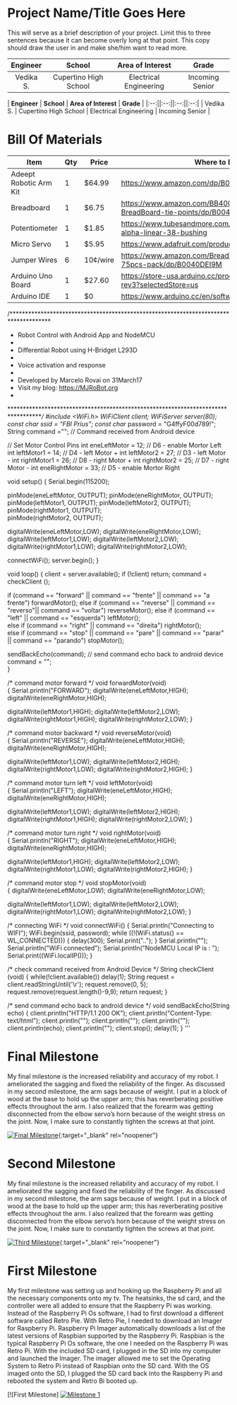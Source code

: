 ﻿# Project Name/Title Goes Here
This will serve as a brief description of your project. Limit this to three sentences because it can become overly long at that point. This copy should draw the user in and make she/him want to read more.










| **Engineer** | **School** | **Area of Interest** | **Grade** | 
|:--:|:--:|:--:|:--:|
| Vedika S. | Cupertino High School | Electrical Engineering | Incoming Senior


 | **Engineer** | **School** | **Area of Interest** | **Grade** | 
 |:--:||:--:||:--:||:--:|
 | Vedika S. | Cupertino High School | Electrical Engineering | Incoming Senior |





















  
# Bill Of Materials

| Item | Qty | Price | Where to Buy |
| ------------- | ------------- | ------------- | ------------- |
| Adeept Robotic Arm Kit  | 1  | $64.99  | https://www.amazon.com/dp/B087R8DLG6 |
| Breadboard  | 1 |  $6.75  | https://www.amazon.com/BB400-Solderless-Plug-BreadBoard-tie-points/dp/B0040Z1ERO |
| Potentiometer  | 1 | $1.85  |  https://www.tubesandmore.com/products/potentiometer-alpha-linear-38-bushing  |
| Micro Servo | 1 | $5.95 | https://www.adafruit.com/product/169  |
| Jumper Wires  | 6 | 10¢/wire  |  https://www.amazon.com/Breadboard-Jumper-Wire-75pcs-pack/dp/B0040DEI9M |
| Arduino Uno Board  | 1  | $27.60  | https://store-usa.arduino.cc/products/arduino-uno-rev3?selectedStore=us  |
| Arduino IDE  | 1  | $0  | https://www.arduino.cc/en/software/ |


/*************************************************************************************
*  Robot Control with Android App and NodeMCU
*
*  Differential Robot using H-Bridget L293D
*   
*  Voice activation and response
*
*  Developed by Marcelo Rovai on 31March17
*  Visit my blog: https://MJRoBot.org 
*   
************************************************************************************/
#include <WiFi.h>
WiFiClient client;
WiFiServer server(80);
const char* ssid = "FBI Prius";
const char* password = "G4ffyF00d789!";
String  command =""; // Command received from Android device

// Set Motor Control Pins
int eneLeftMotor = 12;  // D6 - enable Mortor Left
int leftMotor1 = 14;    // D4 - left Motor +
int leftMotor2 = 27;    // D3 - left Motor - 
int rightMotor1 = 26;    // D8 - right Motor +
int rightMotor2 = 25;    // D7 - right Motor -
int eneRightMotor = 33; // D5 - enable Mortor Right

void setup()
{
Serial.begin(115200);

pinMode(eneLeftMotor, OUTPUT); 
pinMode(eneRightMotor, OUTPUT); 
pinMode(leftMotor1, OUTPUT); 
pinMode(leftMotor2, OUTPUT);  
pinMode(rightMotor1, OUTPUT);  
pinMode(rightMotor2, OUTPUT);  

digitalWrite(eneLeftMotor,LOW);
digitalWrite(eneRightMotor,LOW);
digitalWrite(leftMotor1,LOW);
digitalWrite(leftMotor2,LOW);
digitalWrite(rightMotor1,LOW);
digitalWrite(rightMotor2,LOW);

connectWiFi();
server.begin();
}

void loop()
{
  client = server.available();
  if (!client) return; 
  command = checkClient ();

  if (command == "forward" || command == "frente" || command == "a frente")  forwardMotor();
  else if (command == "reverse" || command == "reverso"|| command == "voltar") reverseMotor();
  else if (command == "left"    || command == "esquerda") leftMotor();    
  else if (command == "right"   || command == "direita") rightMotor();     
  else if (command == "stop"    || command == "pare" || command == "parar" || command == "parando")     stopMotor();     

  sendBackEcho(command); // send command echo back to android device
  command = "";   
} 

/* command motor forward */
void forwardMotor(void)   
{
Serial.println("FORWARD");
digitalWrite(eneLeftMotor,HIGH);
digitalWrite(eneRightMotor,HIGH);

digitalWrite(leftMotor1,HIGH);
digitalWrite(leftMotor2,LOW);
digitalWrite(rightMotor1,HIGH);
digitalWrite(rightMotor2,LOW);
}

/* command motor backward */
void reverseMotor(void)   
{
Serial.println("REVERSE");
digitalWrite(eneLeftMotor,HIGH);
digitalWrite(eneRightMotor,HIGH);

digitalWrite(leftMotor1,LOW);
digitalWrite(leftMotor2,HIGH);
digitalWrite(rightMotor1,LOW);
digitalWrite(rightMotor2,HIGH);
}

/* command motor turn left */
void leftMotor(void)   
{
Serial.println("LEFT");
digitalWrite(eneLeftMotor,HIGH);
digitalWrite(eneRightMotor,HIGH); 

digitalWrite(leftMotor1,LOW);
digitalWrite(leftMotor2,HIGH);
digitalWrite(rightMotor1,HIGH);
digitalWrite(rightMotor2,LOW);
}

/* command motor turn right */
void rightMotor(void)   
{
Serial.println("RIGHT");
digitalWrite(eneLeftMotor,HIGH);
digitalWrite(eneRightMotor,HIGH);

digitalWrite(leftMotor1,HIGH);
digitalWrite(leftMotor2,LOW);
digitalWrite(rightMotor1,LOW);
digitalWrite(rightMotor2,HIGH);
}

/* command motor stop */
void stopMotor(void)   
{
digitalWrite(eneLeftMotor,LOW);
digitalWrite(eneRightMotor,LOW);

digitalWrite(leftMotor1,LOW);
digitalWrite(leftMotor2,LOW);
digitalWrite(rightMotor1,LOW);
digitalWrite(rightMotor2,LOW);
}

/* connecting WiFi */
void connectWiFi()
{
Serial.println("Connecting to WIFI");
WiFi.begin(ssid, password);
while ((!(WiFi.status() == WL_CONNECTED)))
{
  delay(300);
  Serial.print("..");
}
Serial.println("");
Serial.println("WiFi connected");
Serial.println("NodeMCU Local IP is : ");
Serial.print((WiFi.localIP()));
}

/* check command received from Android Device */
String checkClient (void)
{
while(!client.available()) delay(1); 
String request = client.readStringUntil('\r');
request.remove(0, 5);
request.remove(request.length()-9,9);
return request;
}

/* send command echo back to android device */
void sendBackEcho(String echo)
{
client.println("HTTP/1.1 200 OK");
client.println("Content-Type: text/html");
client.println("");
client.println("<!DOCTYPE HTML>");
client.println("<html>");
client.println(echo);
client.println("</html>");
client.stop();
delay(1);
}
'''
  
# Final Milestone
My final milestone is the increased reliability and accuracy of my robot. I ameliorated the sagging and fixed the reliability of the finger. As discussed in my second milestone, the arm sags because of weight. I put in a block of wood at the base to hold up the upper arm; this has reverberating positive effects throughout the arm. I also realized that the forearm was getting disconnected from the elbow servo’s horn because of the weight stress on the joint. Now, I make sure to constantly tighten the screws at that joint. 

[![Final Milestone](https://res.cloudinary.com/marcomontalbano/image/upload/v1612573869/video_to_markdown/images/youtube--F7M7imOVGug-c05b58ac6eb4c4700831b2b3070cd403.jpg )](https://www.youtube.com/watch?v=F7M7imOVGug&feature=emb_logo "Final Milestone"){:target="_blank" rel="noopener"}

# Second Milestone
My final milestone is the increased reliability and accuracy of my robot. I ameliorated the sagging and fixed the reliability of the finger. As discussed in my second milestone, the arm sags because of weight. I put in a block of wood at the base to hold up the upper arm; this has reverberating positive effects throughout the arm. I also realized that the forearm was getting disconnected from the elbow servo’s horn because of the weight stress on the joint. Now, I make sure to constantly tighten the screws at that joint.

[![Third Milestone](https://res.cloudinary.com/marcomontalbano/image/upload/v1612574014/video_to_markdown/images/youtube--y3VAmNlER5Y-c05b58ac6eb4c4700831b2b3070cd403.jpg)](https://www.youtube.com/watch?v=y3VAmNlER5Y&feature=emb_logo "Second Milestone"){:target="_blank" rel="noopener"}
# First Milestone
  

My first milestone was setting up and hooking up the Raspberry Pi and all the necessary components onto my tv. The heatsinks, the sd card, and the controller were all added to ensure that the Raspberry Pi was working. Instead of the Raspberry Pi Os software, I had to first download a different software called Retro Pie. With Retro Pie, I needed to download an Imager for Raspberry Pi. Raspberry Pi Imager automatically downloads a list of the latest versions of Raspbian supported by the Raspberry Pi. Raspbian is the typical Raspberry Pi Os software, the one I needed on the Raspberry Pi was Retro Pi. With the included SD card, I plugged in the SD into my computer and launched the Imager. The imager allowed me to set the Operating System to Retro Pi instead of Raspbian onto the SD card. With the OS imaged onto the SD, I plugged the SD card back into the Raspberry Pi and rebooted the system and Retro Bi booted up.

[![First Milestone]
[![Milestone 1](https://res.cloudinary.com/marcomontalbano/image/upload/v1655494836/video_to_markdown/images/youtube--eeJcswv33rA-c05b58ac6eb4c4700831b2b3070cd403.jpg)](https://www.youtube.com/watch?v=eeJcswv33rA&feature=youtu.be&ab_channel=BlueStampEng "Milestone 1")
